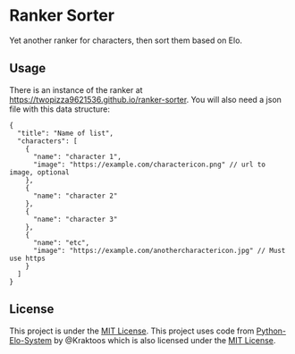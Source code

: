 # Ranker Sorter

Yet another ranker for characters, then sort them based on Elo.

## Usage

There is an instance of the ranker at
<https://twopizza9621536.github.io/ranker-sorter>. You will also need a json
file with this data structure:

```jsonc
{
  "title": "Name of list",
  "characters": [
    {
      "name": "character 1",
      "image": "https://example.com/charactericon.png" // url to image, optional
    },
    {
      "name": "character 2"
    },
    {
      "name": "character 3"
    },
    {
      "name": "etc",
      "image": "https://example.com/anothercharactericon.jpg" // Must use https
    }
  ]
}
```

## License

This project is under the [MIT License](LICENSE). This project uses code from
[Python-Elo-System](https://github.com/Kraktoos/Python-Elo-System) by @Kraktoos
which is also licensed under the [MIT License](LICENSE).
